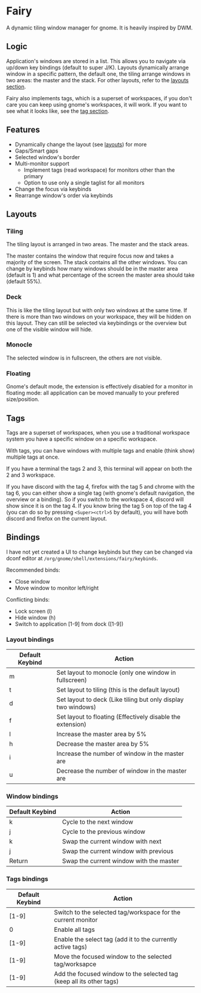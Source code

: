 # Fairy

A dynamic tiling window manager for gnome. It is heavily inspired by DWM.

## Logic

Application's windows are stored in a list. This allows you to navigate via up/down key bindings (default to super J/K).
Layouts dynamically arrange window in a specific pattern, the default one, the tiling arrange windows in two areas: the master and the stack.
For other layouts, refer to the [layouts section](##Layouts).

Fairy also implements tags, which is a superset of workspaces, if you don't care you can keep using gnome's workspaces, it will work.
If you want to see what it looks like, see the [tag section](##Tags).


## Features

 - Dynamically change the layout (see [layouts](##Layouts)) for more
 - Gaps/Smart gaps
 - Selected window's border
 - Multi-monitor support
   - Implement tags (read workspace) for monitors other than the primary
   - Option to use only a single taglist for all monitors
 - Change the focus via keybinds
 - Rearrange window's order via keybinds

## Layouts

### Tiling

The tiling layout is arranged in two areas. The master and the stack areas.

The master contains the window that require focus now and takes a majority of the screen. The stack contains all the other
windows. You can change by keybinds how many windows should be in the master area (default is 1) and what percentage of the
screen the master area should take (default 55%).

### Deck

This is like the tiling layout but with only two windows at the same time. If there is more than two windows on your workspace,
they will be hidden on this layout. They can still be selected via keybindings or the overview but one of the visible window
will hide.

### Monocle

The selected window is in fullscreen, the others are not visible.

### Floating

Gnome's default mode, the extension is effectively disabled for a monitor in floating mode: all application can be moved
manually to your prefered size/position.


## Tags

Tags are a superset of workspaces, when you use a traditional workspace system you have a specific window on a specific workspace.

With tags, you can have windows with multiple tags and enable (think show) multiple tags at once.

If you have a terminal the tags 2 and 3, this terminal will appear on both the 2 and 3 workspace.

If you have discord with the tag 4, firefox with the tag 5 and chrome with the tag 6, you can either show a single tag
(with gnome's default navigation, the overview or a binding). So if you switch to the workspace 4, discord will show since
it is on the tag 4. If you know bring the tag 5 on top of the tag 4 (you can do so by pressing `<Super><ctrl>5` by default), you
will have both discord and firefox on the current layout.

## Bindings

I have not yet created a UI to change keybinds but they can be changed via dconf editor at `/org/gnome/shell/extensions/fairy/keybinds`.

Recommended binds:
 - Close window
 - Move window to monitor left/right

Conflicting binds:
 - Lock screen (<Super>l)
 - Hide window (<Super>h)
 - Switch to application [1-9] from dock (<Super>[1-9])

### Layout bindings

| Default Keybind  | Action                                                             |
| ---------------- | ------------------------------------------------------------------ |
| <Super>m         | Set layout to monocle (only one window in fullscreen)              |
| <Super>t         | Set layout to tiling (this is the default layout)                  |
| <Super>d         | Set layout to deck (Like tiling but only display two windows)      |
| <Super><Shift>f  | Set layout to floating (Effectively disable the extension)         |
| <Super>l         | Increase the master area by 5%                                     |
| <Super>h         | Decrease the master area by 5%                                     |
| <Super>i         | Increase the number of window in the master are                    |
| <Super>u         | Decrease the number of window in the master are                    |

### Window bindings

| Default Keybind  | Action                                                             |
| ---------------- | ------------------------------------------------------------------ |
| <Super>k         | Cycle to the next window                                           |
| <Super>j         | Cycle to the previous window                                       |
| <Super><Shift>k  | Swap the current window with next                                  |
| <Super><Shift>j  | Swap the current window with previous                              |
| <Super>Return    | Swap the current window with the master                            |

### Tags bindings

| Default Keybind            | Action                                                              |
| -------------------------- | ------------------------------------------------------------------- |
| <Super>[1-9]               | Switch to the selected tag/workspace for the current monitor        |
| <Super>0                   | Enable all tags                                                     |
| <Super><Ctrl>[1-9]         | Enable the select tag (add it to the currently active tags)         |
| <Super><Shift>[1-9]        | Move the focused window to the selected tag/worksapce               |
| <Super><Ctrl><Shift>[1-9]  | Add the focused window to the selected tag (keep all its other tags)|
